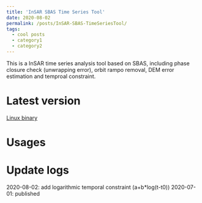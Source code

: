 ```yaml
---
title: 'InSAR SBAS Time Series Tool'
date: 2020-08-02
permalink: /posts/InSAR-SBAS-TimeSeriesTool/
tags:
  - cool posts
  - category1
  - category2
---
```


This is a InSAR time series analysis tool based on SBAS, including phase closure check (unwrapping error), orbit rampo removal, DEM error estimation and temproal constraint. 

Latest version
======
[Linux binary](https://newcastle-my.sharepoint.com/:u:/r/personal/nyc40_newcastle_ac_uk/Documents/software/InSARTimeSeries.zip?csf=1&web=1&e=bdmXWF)


Usages
======


Update logs
======
2020-08-02: add logarithmic temporal constraint (a+b*log(t-t0)) 
2020-07-01: published
